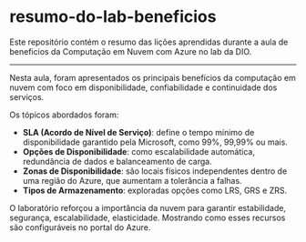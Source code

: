 # resumo-do-lab-beneficios
Este repositório contém o resumo das lições aprendidas durante a aula de beneficios da Computação em Nuvem com Azure no lab da DIO.

---

Nesta aula, foram apresentados os principais benefícios da computação em nuvem com foco em disponibilidade, confiabilidade e continuidade dos serviços.

Os tópicos abordados foram:

* **SLA (Acordo de Nível de Serviço)**: define o tempo mínimo de disponibilidade garantido pela Microsoft, como 99%, 99,99% ou mais.
* **Opções de Disponibilidade**: como escalabilidade automática, redundância de dados e balanceamento de carga.
* **Zonas de Disponibilidade**: são locais físicos independentes dentro de uma região do Azure, que aumentam a tolerância a falhas.
* **Tipos de Armazenamento**: exploradas opções como LRS, GRS e ZRS.

O laboratório reforçou a importância da nuvem para garantir estabilidade, segurança, escalabilidade, elasticidade. Mostrando como esses recursos são configuráveis no portal do Azure.


